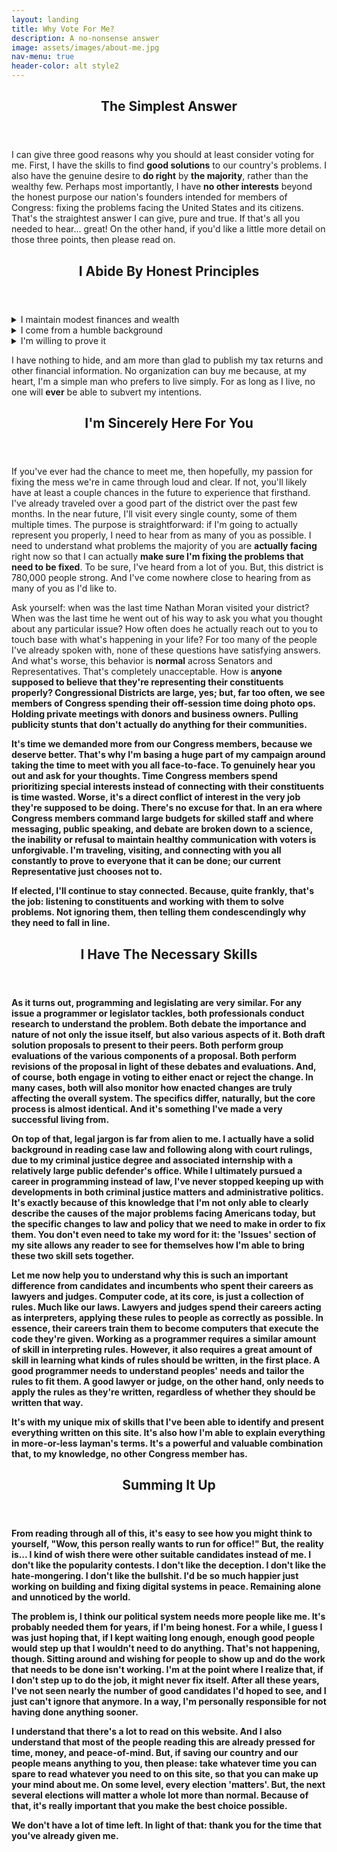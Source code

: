 ```yaml
---
layout: landing
title: Why Vote For Me?
description: A no-nonsense answer
image: assets/images/about-me.jpg
nav-menu: true
header-color: alt style2
---
```


<!-- Main -->
<div id="main">

  <!-- One -->
  <section id="one">
	  <div class="inner">
      
<header class="major">
  <h1>The Simplest Answer</h1>
</header>

I can give three good reasons why you should at least consider voting for me. First, I have the skills to find <b>good solutions</b> to our country's problems. I also have the genuine desire to <b>do right</b> by <b>the majority</b>, rather than the wealthy few. Perhaps most importantly, I have <b>no other interests</b> beyond the honest purpose our nation's founders intended for members of Congress: fixing the problems facing the United States and its citizens. That's the straightest answer I can give, pure and true. If that's all you needed to hear... great! On the other hand, if you'd like a little more detail on those three points, then please read on.

<header class="major">
  <h2>I Abide By Honest Principles</h2>
</header>

<details>
	<summary>I maintain modest finances and wealth</summary>
	I don't own any stocks, shares, businesses, or even rental property. My car is serviceable, but not luxurious. My lifestyle is humble, rather than extravagent. And I have a deeply-held belief that the only income I should ever receive is the income I earn with my own two hands. If I'm not doing something that directly and logically translates to either work or trade, then I don't want to pull any income from it. <b>Especially</b> not if someone else is doing the work for me. I live my life as a person of earnest convictions, filled with a fervent belief that financial success should be <b>earned</b>, rather than an accident or luck. I also feel an obligation to keep from troubling others, so long as they don't trouble me. The Golden Rule and all that.
</details>

<details>
	<summary>I come from a humble background</summary>
	It also bears mentioning that I've lived in poverty before. I know exactly how hard life on low wages can be. And I also know exactly how far even the smallest amount of extra money can be stretched out for. That means I have a real appreciation and respect for just how much a Congressional salary is. At $174,000 a year, no member of Congress has <b>any excuse whatsoever</b> to pander to special interests or lobbyists in exchange for <b>even more</b> money. Most Americans can only <b>dream</b> of making that kind of salary, even just for a single year. To live on a Congress member's salary and <b>still</b> not be satisfied, in my eyes, is the ultimate disrespect for the working American citizen. If we can figure out how to get by on just $20k a year, they can figure out how to be happy with a whopping $174k salary.
</details>

<details>
	<summary>I'm willing to prove it</summary>
	To back up everything I'm saying: I'm refusing to take campaign money from any source other than small contributions from individuals. I'll also keep my political finances transparent and publicly available so that it's <b>crystal clear</b> I'm not being bought. As an added bonus, you can bet I'll also vote against <b>any and all increases to Congressional pay</b> and benefits, and vote <b>for</b> any and all legislation that reasonably limits Congressional compensation and bribery. Until working people in both Texas and the rest of America are all able to live comfortably and securely, there's not a <b>single damn good reason</b> why any member of Congress should ever have the gall to want more than what they're already given.
</details>

I have nothing to hide, and am more than glad to publish my tax returns and other financial information. No organization can buy me because, at my heart, I'm a simple man who prefers to live simply. For as long as I live, no one will <b>ever</b> be able to subvert my intentions.

<header class="major">
  <h2>I'm Sincerely Here For You</h2>
</header>

If you've ever had the chance to meet me, then hopefully, my passion for fixing the mess we're in came through loud and clear. If not, you'll likely have at least a couple chances in the future to experience that firsthand. I've already traveled over a good part of the district over the past few months. In the near future, I'll visit every single county, some of them multiple times. The purpose is straightforward: if I'm going to actually represent you properly, I need to hear from as many of you as possible. I need to understand what problems the majority of you are <b>actually facing</b> right now so that I can actually <b>make sure I'm fixing the problems that need to be fixed</b>. To be sure, I've heard from a lot of you. But, this district is 780,000 people strong. And I've come nowhere close to hearing from as many of you as I'd like to.

Ask yourself: when was the last time Nathan Moran visited your district? When was the last time he went out of his way to ask you what you thought about any particular issue? How often does he actually reach out to you to touch base with what's happening in your life? For too many of the people I've already spoken with, none of these questions have satisfying answers. And what's worse, this behavior is <b>normal</b> across Senators and Representatives. That's completely unacceptable. How is <b>anyone<b/> supposed to believe that they're representing their constituents properly? Congressional Districts are large, yes; but, far too often, we see members of Congress spending their off-session time doing photo ops. Holding private meetings with donors and business owners. Pulling publicity stunts that don't actually do anything for their communities.

It's time we demanded more from our Congress members, because <b>we deserve better</b>. That's why I'm basing a huge part of my campaign around taking the time to meet with you all face-to-face. To genuinely hear you out and ask for <b>your thoughts</b>. Time Congress members spend prioritizing special interests instead of connecting with their constituents is time wasted. Worse, it's a direct conflict of interest in the very job they're <b>supposed to be doing</b>. There's no excuse for that. In an era where Congress members command large budgets for skilled staff and where messaging, public speaking, and debate are broken down to a science, the inability or refusal to maintain healthy communication with voters is <b>unforgivable</b>. I'm traveling, visiting, and connecting with you all constantly to prove to everyone that it <b>can</b> be done; our current Representative just <b>chooses not to</b>.

If elected, I'll continue to stay connected. Because, quite frankly, <b>that's the job</b>: listening to constituents and working with them to solve problems. <b>Not</b> ignoring them, then telling them condescendingly why <b>they</b> need to fall in line.

<header class="major">
  <h2>I Have The Necessary Skills</h2>
</header>

As it turns out, programming and legislating are <b>very similar</b>. For any issue a programmer or legislator tackles, both professionals conduct research to understand the problem. Both debate the importance and nature of not only the issue itself, but also various aspects of it. Both draft solution proposals to present to their peers. Both perform group evaluations of the various components of a proposal. Both perform revisions of the proposal in light of these debates and evaluations. And, of course, both engage in voting to either enact or reject the change. In many cases, both will also monitor how enacted changes are truly affecting the overall system. The specifics differ, naturally, but the core process is almost identical. And it's something I've made a very successful living from.

On top of that, legal jargon is far from alien to me. I actually have a solid background in reading case law and following along with court rulings, due to my criminal justice degree and associated internship with a relatively large public defender's office. While I ultimately pursued a career in programming instead of law, I've never stopped keeping up with developments in both criminal justice matters and administrative politics. It's exactly because of this knowledge that I'm not only able to clearly describe the causes of the major problems facing Americans today, but the specific changes to law and policy that we need to make in order to fix them. You don't even need to take my word for it: the 'Issues' section of my site allows any reader to see for themselves how I'm able to bring these two skill sets together.

Let me now help you to understand why this is such an important difference from candidates and incumbents who spent their careers as lawyers and judges. Computer code, at its core, is just a collection of rules. Much like our laws. Lawyers and judges spend their careers acting as interpreters, applying these rules to people as correctly as possible. In essence, their careers train them to become computers that execute the code they're given. Working as a programmer requires a similar amount of skill in interpreting rules. However, it also requires a great amount of skill in learning what kinds of rules <b>should be written</b>, in the first place. A good programmer needs to understand peoples' needs and tailor the rules to fit them. A good lawyer or judge, on the other hand, only needs to apply the rules as they're written, regardless of whether they <b>should</b> be written that way.

It's with my unique mix of skills that I've been able to identify and present everything written on this site. It's also how I'm able to explain everything in more-or-less layman's terms. It's a powerful and valuable combination that, to my knowledge, <b>no other Congress member has</b>.

<header class="major">
  <h2>Summing It Up</h2>
</header>

From reading through all of this, it's easy to see how you might think to yourself, "Wow, this person really wants to run for office!" But, the reality is... I kind of wish there were other suitable candidates instead of me. I don't like the popularity contests. I don't like the deception. I don't like the hate-mongering. I don't like the <b>bullshit</b>. I'd be so much happier just working on building and fixing digital systems in peace. Remaining alone and unnoticed by the world.

The problem is, I think our political system <b>needs</b> more people like me. It's probably needed them for years, if I'm being honest. For a while, I guess I was just hoping that, if I kept waiting long enough, enough good people would step up that I wouldn't need to do anything. That's not happening, though. Sitting around and wishing for people to show up and do the work that needs to be done isn't working. I'm at the point where I realize that, if I don't step up to do the job, it might <b>never</b> fix itself. After all these years, I've not seen <b>nearly</b> the number of good candidates I'd hoped to see, and I just can't ignore that anymore. In a way, I'm personally responsible for not having done anything sooner.

I understand that there's a lot to read on this website. And I also understand that most of the people reading this are already pressed for time, money, and peace-of-mind. But, if saving our country and our people means anything to you, then please: take whatever time you can spare to read whatever you need to on this site, so that you can make up your mind about me. On some level, every election 'matters'. But, the next several elections will matter a whole lot more than normal. Because of that, it's really important that you make the best choice possible.

We don't have a lot of time left. In light of that: thank you for the time that you've already given me.

</div>
</section>
</div>
